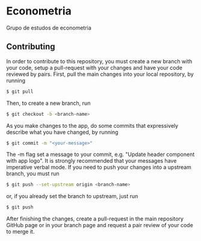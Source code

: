 # Econometria
Grupo de estudos de econometria

## Contributing

In order to contribute to this repository, you must create a new branch with your code, setup a pull-request with your changes and have your code reviewed by pairs. First, pull the
main changes into your local repository, by running

```bash
$ git pull
```

Then, to create a new branch, run

```bash
$ git checkout -b <branch-name>
```

As you make changes to the app, do some commits that expressively describe what you have changed, by running

```bash
$ git commit -m "<your-message>"
```

The -m flag set a message to your commit, e.g. "Update header component with app logo". It is strongly recommended that your messages have imperative verbal mode. If you need to
push your changes into a upstream branch, you must run

```bash
$ git push --set-upstream origin <branch-name>
```

or, if you already set the branch to upstream, just run

```bash
$ git push
```

After finishing the changes, create a pull-request in the main repository GitHub page or in your branch page and request a pair review of your code to merge it.
